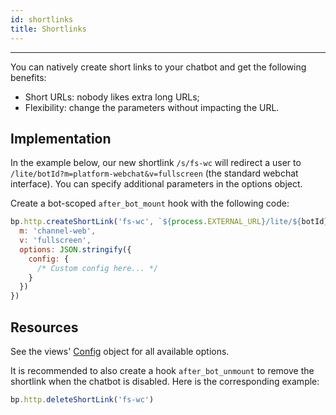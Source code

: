 ```yaml
---
id: shortlinks
title: Shortlinks
---
```


-----------------

You can natively create short links to your chatbot and get the following benefits:

- Short URLs: nobody likes extra long URLs;
- Flexibility: change the parameters without impacting the URL.

## Implementation

In the example below, our new shortlink `/s/fs-wc` will redirect a user to `/lite/botId?m=platform-webchat&v=fullscreen` (the standard webchat interface). You can specify additional parameters in the options object.

Create a bot-scoped `after_bot_mount` hook with the following code:

```js
bp.http.createShortLink('fs-wc', `${process.EXTERNAL_URL}/lite/${botId}/`, {
  m: 'channel-web',
  v: 'fullscreen',
  options: JSON.stringify({
    config: {
      /* Custom config here... */
    }
  })
})
```
## Resources

See the views' [Config](https://github.com/botpress/botpress/blob/master/modules/channel-web/src/views/lite/typings.d.ts#L130) object for all available options.

It is recommended to also create a hook `after_bot_unmount` to remove the shortlink when the chatbot is disabled. Here is the corresponding example:

```js
bp.http.deleteShortLink('fs-wc')
```